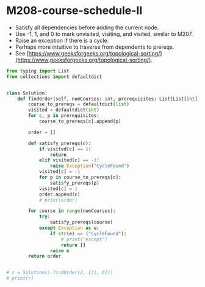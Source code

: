 # M208-course-schedule-II

* Satisfy all dependencies before adding the current node. 
* Use -1, 1, and 0 to mark unvisited, visiting, and visited, similar to M207. 
* Raise an exception if there is a cycle. 
* Perhaps more intuitive to traverse from dependents to prereqs. 
* See [https://www.geeksforgeeks.org/topological-sorting/](https://www.geeksforgeeks.org/topological-sorting/). 

```python
from typing import List
from collections import defaultdict


class Solution:
    def findOrder(self, numCourses: int, prerequisites: List[List[int]]) -> List[int]:
        course_to_prereqs = defaultdict(list)
        visited = defaultdict(int)
        for c, p in prerequisites:
            course_to_prereqs[c].append(p)

        order = []

        def satisfy_prereqs(c):
            if visited[c] == 1:
                return
            elif visited[c] == -1:
                raise Exception("CycleFound")
            visited[c] = -1
            for p in course_to_prereqs[c]:
                satisfy_prereqs(p)
            visited[c] = 1
            order.append(c)
            # print(order)

        for course in range(numCourses):
            try:
                satisfy_prereqs(course)
            except Exception as e:
                if str(e) == ("CycleFound"):
                    # print("except")
                    return []
                raise e
        return order


# r = Solution().findOrder(2, [[1, 0]])
# print(r)

```

